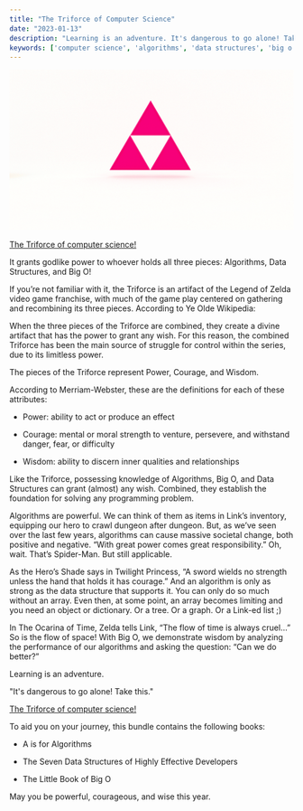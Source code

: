 ```yaml
---
title: "The Triforce of Computer Science"
date: "2023-01-13"
description: "Learning is an adventure. It's dangerous to go alone! Take this bundle of computer science."
keywords: ['computer science', 'algorithms', 'data structures', 'big o']
---
```


![ Illustration of the Triforce in superlative pink ](./jarednielsen-triforce.png)


[The Triforce of computer science!](https://jarednielsen.gumroad.com/l/computerscience) 

It grants godlike power to whoever holds all three pieces: Algorithms, Data Structures, and Big O!

If you’re not familiar with it, the Triforce is an artifact of the Legend of Zelda video game franchise, with much of the game play centered on gathering and recombining its three pieces. According to Ye Olde Wikipedia:

When the three pieces of the Triforce are combined, they create a divine artifact that has the power to grant any wish. For this reason, the combined Triforce has been the main source of struggle for control within the series, due to its limitless power.

The pieces of the Triforce represent Power, Courage, and Wisdom.

According to Merriam-Webster, these are the definitions for each of these attributes: 

* Power: ability to act or produce an effect

* Courage: mental or moral strength to venture, persevere, and withstand danger, fear, or difficulty

* Wisdom: ability to discern inner qualities and relationships

Like the Triforce, possessing knowledge of Algorithms, Big O, and Data Structures can grant (almost) any wish. Combined, they establish the foundation for solving any programming problem. 

Algorithms are powerful. We can think of them as items in Link’s inventory, equipping our hero to crawl dungeon after dungeon. But, as we’ve seen over the last few years, algorithms can cause massive societal change, both positive and negative. “With great power comes great responsibility.” Oh, wait. That’s Spider-Man. But still applicable. 

As the Hero’s Shade says in Twilight Princess, “A sword wields no strength unless the hand that holds it has courage.” And an algorithm is only as strong as the data structure that supports it. You can only do so much without an array. Even then, at some point, an array becomes limiting and you need an object or dictionary. Or a tree. Or a graph. Or a Link-ed list ;)

In The Ocarina of Time, Zelda tells Link, “The flow of time is always cruel…”  So is the flow of space! With Big O, we demonstrate wisdom by analyzing the performance of our algorithms and asking the question: “Can we do better?” 

Learning is an adventure. 

"It's dangerous to go alone! Take this."

[The Triforce of computer science!](https://jarednielsen.gumroad.com/l/computerscience) 

To aid you on your journey, this bundle contains the following books:

* A is for Algorithms

* The Seven Data Structures of Highly Effective Developers

* The Little Book of Big O

May you be powerful, courageous, and wise this year. 



